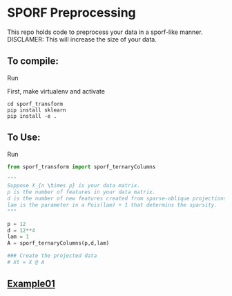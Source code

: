 # SPORF Preprocessing

This repo holds code to preprocess your data in a sporf-like manner.
DISCLAMER:  This will increase the size of your data.

## To compile:

Run

First, make virtualenv and activate

```
cd sporf_transform
pip install sklearn
pip install -e .
```

## To Use:

Run 

```python
from sporf_transform import sporf_ternaryColumns

"""
Suppose X_{n \times p} is your data matrix.
p is the number of features in your data matrix.
d is the number of new features created from sparse-oblique projections.
lam is the parameter in a Pois(lam) + 1 that determins the sparsity.
"""

p = 12
d = 12**4
lam = 1
A = sporf_ternaryColumns(p,d,lam)

### Create the projected data
# Xt = X @ A
```


## [Example01](sporf_transform/docs/Example01.ipynb)
